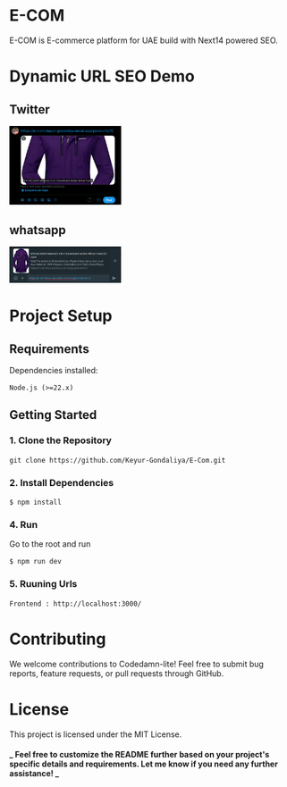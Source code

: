 # E-COM

E-COM is E-commerce platform for UAE build with Next14 powered SEO.

# Dynamic URL SEO Demo

## Twitter

<img src="./public/readme/twitterDemo.png" width="200px">

## whatsapp

<img src="./public/readme/whatsappDemo.png" width="200px">

# Project Setup

## Requirements

Dependencies installed:

    Node.js (>=22.x)

## Getting Started

### 1. Clone the Repository

    git clone https://github.com/Keyur-Gondaliya/E-Com.git

### 2. Install Dependencies

    $ npm install

### 4. Run

Go to the root and run

    $ npm run dev

### 5. Ruuning Urls

    Frontend : http://localhost:3000/

# Contributing

We welcome contributions to Codedamn-lite! Feel free to submit bug reports, feature requests, or pull requests through GitHub.

# License

This project is licensed under the MIT License.

#### **_ Feel free to customize the README further based on your project's specific details and requirements. Let me know if you need any further assistance! _**
